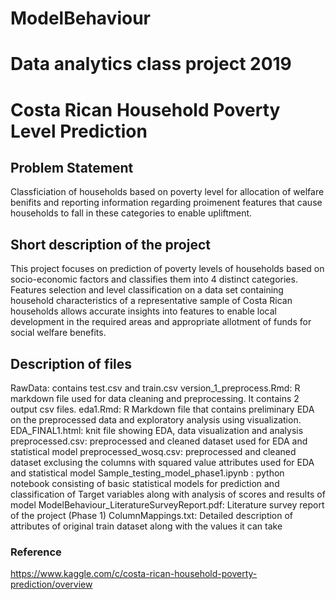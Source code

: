 # ModelBehaviour
# Data analytics class project 2019
# Costa Rican Household Poverty Level Prediction

## Problem Statement
Classficiation of households based on poverty level for allocation of welfare benifits and reporting information regarding proimenent features that cause households to fall in these categories to enable upliftment.

## Short description of the project
This project focuses on prediction of poverty levels of households based on socio-economic factors and classifies them into 4 distinct categories. Features selection and level classification on a data set containing household characteristics of a representative sample of Costa Rican households allows accurate insights into features to enable local development in the required areas and appropriate allotment of funds for social welfare benefits.

## Description of files
RawData: contains test.csv and train.csv
version_1_preprocess.Rmd: R markdown file used for data cleaning and preprocessing. It contains 2 output csv files.
eda1.Rmd: R Markdown file that contains preliminary EDA on the preprocessed data and exploratory analysis using visualization.
EDA_FINAL1.html: knit file showing EDA, data visualization and analysis
preprocessed.csv: preprocessed and cleaned dataset used for EDA and statistical model
preprocessed_wosq.csv: preprocessed and cleaned dataset exclusing the columns with squared value attributes used for EDA and statistical model
Sample_testing_model_phase1.ipynb : python notebook consisting of basic statistical models for prediction and classification of Target variables along with analysis of scores and results of model
ModelBehaviour_LiteratureSurveyReport.pdf: Literature survey report of the project (Phase 1)
ColumnMappings.txt: Detailed description of attributes of original train dataset along with the values it can take

### Reference
https://www.kaggle.com/c/costa-rican-household-poverty-prediction/overview







